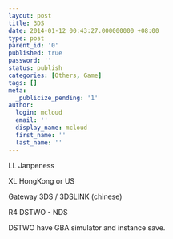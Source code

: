 ```yaml
---
layout: post
title: 3DS
date: 2014-01-12 00:43:27.000000000 +08:00
type: post
parent_id: '0'
published: true
password: ''
status: publish
categories: [Others, Game]
tags: []
meta:
  _publicize_pending: '1'
author:
  login: mcloud
  email: ''
  display_name: mcloud
  first_name: ''
  last_name: ''
---
```

<p>LL Janpeness</p>
<p>XL HongKong or US</p>
<p>Gateway 3DS / 3DSLINK (chinese)</p>
<p>R4 DSTWO - NDS</p>
<p>DSTWO have GBA simulator and instance save.</p>
<p>&nbsp;</p>
